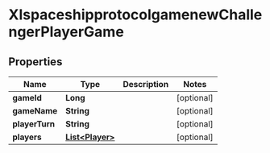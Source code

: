 
# XlspaceshipprotocolgamenewChallengerPlayerGame

## Properties
Name | Type | Description | Notes
------------ | ------------- | ------------- | -------------
**gameId** | **Long** |  |  [optional]
**gameName** | **String** |  |  [optional]
**playerTurn** | **String** |  |  [optional]
**players** | [**List&lt;Player&gt;**](Player.md) |  |  [optional]



